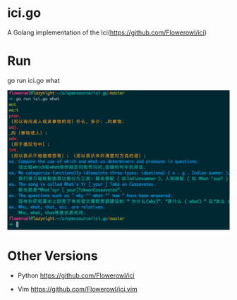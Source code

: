 # ici.go
A Golang implementation of the Ici(https://github.com/Flowerowl/ici)

# Run

go run ici.go what

![ici.go](ici_go.png)

# Other Versions

* Python <https://github.com/Flowerowl/ici>

* Vim <https://github.com/Flowerowl/ici.vim>
